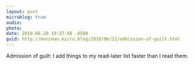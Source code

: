 ```yaml
---
layout: post
microblog: true
audio: 
photo: 
date: 2018-06-20 19:37:08 -0500
guid: http://muncman.micro.blog/2018/06/21/admission-of-guilt.html
---
```

Admission of guilt:  I add things to my read-later list faster than I read them. 
